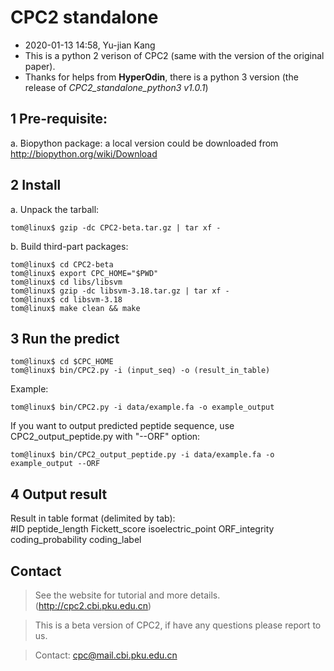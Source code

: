 CPC2 standalone
====

* 2020-01-13 14:58, Yu-jian Kang
* This is a python 2 verison of CPC2 (same with the version of the original paper).
* Thanks for helps from **HyperOdin**, there is a python 3 version (the release of *CPC2_standalone_python3 v1.0.1*)

1 Pre-requisite:
----
a. Biopython package: a local version could be downloaded from
http://biopython.org/wiki/Download

2 Install
----
a. Unpack the tarball:

	tom@linux$ gzip -dc CPC2-beta.tar.gz | tar xf -

b. Build third-part packages: 

	tom@linux$ cd CPC2-beta
	tom@linux$ export CPC_HOME="$PWD"
	tom@linux$ cd libs/libsvm
	tom@linux$ gzip -dc libsvm-3.18.tar.gz | tar xf -
	tom@linux$ cd libsvm-3.18
	tom@linux$ make clean && make

3 Run the predict
----
	tom@linux$ cd $CPC_HOME
	tom@linux$ bin/CPC2.py -i (input_seq) -o (result_in_table)
	
Example:
	
	tom@linux$ bin/CPC2.py -i data/example.fa -o example_output
	
If you want to output predicted peptide sequence, use CPC2_output_peptide.py with "--ORF" option:

	tom@linux$ bin/CPC2_output_peptide.py -i data/example.fa -o example_output --ORF

4 Output result
----
Result in table format (delimited by tab):<br>
#ID	peptide_length	Fickett_score	isoelectric_point	ORF_integrity	coding_probability	coding_label

Contact
----
>See the website for tutorial and more details. (http://cpc2.cbi.pku.edu.cn)<br>

>This is a beta version of CPC2, if have any questions please report to us.<br>

>Contact: cpc@mail.cbi.pku.edu.cn
